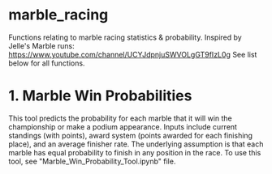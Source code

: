 # marble_racing
Functions relating to marble racing statistics &amp; probability. Inspired by Jelle's Marble runs: https://www.youtube.com/channel/UCYJdpnjuSWVOLgGT9fIzL0g
See list below for all functions.

# 1. Marble Win Probabilities
This tool predicts the probability for each marble that it will win the championship or make a podium appearance. Inputs include current standings (with points), award system (points awarded for each finishing place), and an average finisher rate. The underlying assumption is that each marble has equal probability to finish in any position in the race. To use this tool, see "Marble_Win_Probability_Tool.ipynb" file. 
